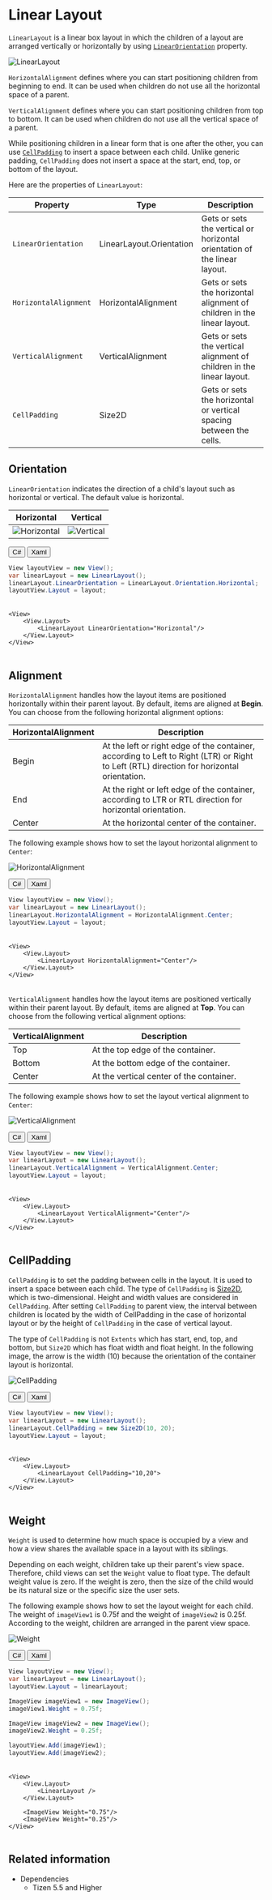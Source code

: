 <style>
    .tabcontent img {
        border: 1px solid #555;
        max-width: 100% !important;
        max-height: 100%;
    }
</style>

# Linear Layout

`LinearLayout` is a linear box layout in which the children of a layout are arranged vertically or horizontally by using [`LinearOrientation`](#orientation) property.

![LinearLayout](./media/linearTotal.png)

`HorizontalAlignment` defines where you can start positioning children from beginning to end. It can be used when children do not use all the horizontal space of a parent.

`VerticalAlignment` defines where you can start positioning children from top to bottom. It can be used when children do not use all the vertical space of a parent.

While positioning children in a linear form that is one after the other, you can use [`CellPadding`](#cellPadding) to insert a space between each child. Unlike generic padding, `CellPadding` does not insert a space at the start, end, top, or bottom of the layout.

Here are the properties of `LinearLayout`:

| Property               | Type            | Description  |
| -----------------------| --------------- | ------------ |
| `LinearOrientation`    | LinearLayout.Orientation | Gets or sets the vertical or horizontal orientation of the linear layout. |
| `HorizontalAlignment`  | HorizontalAlignment      | Gets or sets the horizontal alignment of children in the linear layout. |
| `VerticalAlignment`    | VerticalAlignment        | Gets or sets the vertical alignment of children in the linear layout. |
| `CellPadding`          | Size2D      | Gets or sets the horizontal or vertical spacing between the cells. |


<a name="orientation"></a>
## Orientation

`LinearOrientation` indicates the direction of a child's layout such as horizontal or vertical. The default value is horizontal.

| Horizontal | Vertical |
| -----------------------| --------------- |
| ![Horizontal](./media/horizontalLayout.png) | ![Vertical](./media/verticalLayout.png)  |

<div id="TabSection1">
    <div class="sampletab " id="ProjectCreateTab">
        <button id="LinearLayout-Orientation-CSharp" class="tablinks " onclick="openTabSection(event, 'LinearLayout-Orientation-CSharp', 'TabSection1') ">C#</button>
        <button id="LinearLayout-Orientation-Xaml" class="tablinks " onclick="openTabSection(event, 'LinearLayout-Orientation-Xaml', 'TabSection1') ">Xaml</button>
    </div>
    <div id="LinearLayout-Orientation-CSharp" class="tabcontent">
        <table>
            <tbody>
                <tr>
<span style="display:block">

```csharp
View layoutView = new View();
var linearLayout = new LinearLayout();
linearLayout.LinearOrientation = LinearLayout.Orientation.Horizontal;
layoutView.Layout = layout;
```

</span>
                </tr>
            </tbody>
        </table>
    </div>
    <div id="LinearLayout-Orientation-Xaml" class="tabcontent">
        <table>
            <tbody>
                <tr>
<span style="display:block">

```xaml
<View>
    <View.Layout>
        <LinearLayout LinearOrientation="Horizontal"/>
    </View.Layout>
</View>
```

</span>
                </tr>
            </tbody>
        </table>
    </div>
</div>

<a name="alignment"></a>
## Alignment

`HorizontalAlignment` handles how the layout items are positioned horizontally within their parent layout. By default, items are aligned at **Begin**.
You can choose from the following horizontal alignment options:

| HorizontalAlignment  | Description        |
| ---------- | ------------------ |
| Begin      | At the left or right edge of the container, according to Left to Right (LTR) or Right to Left (RTL) direction for horizontal orientation. |
| End        | At the right or left edge of the container, according to LTR or RTL direction for horizontal orientation. |
| Center     | At the horizontal center of the container. |

The following example shows how to set the layout horizontal alignment to `Center`:

![HorizontalAlignment](./media/horizontalAlignment.png)

<div id="TabSection2">
    <div class="sampletab " id="ProjectCreateTab">
        <button id="LinearLayout-HorizontalAlignment-CSharp" class="tablinks " onclick="openTabSection(event, 'LinearLayout-HorizontalAlignment-CSharp', 'TabSection2') ">C#</button>
        <button id="LinearLayout-HorizontalAlignment-Xaml" class="tablinks " onclick="openTabSection(event, 'LinearLayout-HorizontalAlignment-Xaml', 'TabSection2') ">Xaml</button>
    </div>
    <div id="LinearLayout-HorizontalAlignment-CSharp" class="tabcontent">
        <table>
            <tbody>
                <tr>
<span style="display:block">

```csharp
View layoutView = new View();
var linearLayout = new LinearLayout();
linearLayout.HorizontalAlignment = HorizontalAlignment.Center;
layoutView.Layout = layout;
```

</span>
                </tr>
            </tbody>
        </table>
    </div>
    <div id="LinearLayout-HorizontalAlignment-Xaml" class="tabcontent">
        <table>
            <tbody>
                <tr>
<span style="display:block">

```xaml
<View>
    <View.Layout>
        <LinearLayout HorizontalAlignment="Center"/>
    </View.Layout>
</View>
```

</span>
                </tr>
            </tbody>
        </table>
    </div>
</div>

`VerticalAlignment` handles how the layout items are positioned vertically within their parent layout. By default, items are aligned at **Top**.
You can choose from the following vertical alignment options:

| VerticalAlignment  | Description        |
| ---------- | ------------------ |
| Top        | At the top edge of the container. |
| Bottom     | At the bottom edge of the container. |
| Center     | At the vertical center of the container. |

The following example shows how to set the layout vertical alignment to `Center`:

![VerticalAlignment](./media/verticalAlignment.png)

<div id="TabSection3">
    <div class="sampletab " id="ProjectCreateTab">
        <button id="LinearLayout-VerticalAlignment-CSharp" class="tablinks " onclick="openTabSection(event, 'LinearLayout-VerticalAlignment-CSharp', 'TabSection3') ">C#</button>
        <button id="LinearLayout-VerticalAlignment-Xaml" class="tablinks " onclick="openTabSection(event, 'LinearLayout-VerticalAlignment-Xaml', 'TabSection3') ">Xaml</button>
    </div>
    <div id="LinearLayout-VerticalAlignment-CSharp" class="tabcontent">
        <table>
            <tbody>
                <tr>
<span style="display:block">

```csharp
View layoutView = new View();
var linearLayout = new LinearLayout();
linearLayout.VerticalAlignment = VerticalAlignment.Center;
layoutView.Layout = layout;
```

</span>
                </tr>
            </tbody>
        </table>
    </div>
    <div id="LinearLayout-VerticalAlignment-Xaml" class="tabcontent">
        <table>
            <tbody>
                <tr>
<span style="display:block">

```xaml
<View>
    <View.Layout>
        <LinearLayout VerticalAlignment="Center"/>
    </View.Layout>
</View>
```

</span>
                </tr>
            </tbody>
        </table>
    </div>
</div>

<a name="cellPadding"></a>
## CellPadding

`CellPadding` is to set the padding between cells in the layout. It is used to insert a space between each child.
The type of `CellPadding` is [Size2D](/application/dotnet/api/TizenFX/latest/api/Tizen.NUI.Size2D.html), which is two-dimensional. Height and width values are considered in `CellPadding`.
After setting `CellPadding` to parent view, the interval between children is located by the width of CellPadding in the case of horizontal layout or by the height of `CellPadding` in the case of vertical layout.

The type of `CellPadding` is not `Extents` which has start, end, top, and bottom, but `Size2D` which has float width and float height. In the following image, the arrow is the width (10) because the orientation of the container layout is horizontal.

![CellPadding](./media/cellPadding.png)

<div id="TabSection4">
    <div class="sampletab " id="ProjectCreateTab">
        <button id="LinearLayout-CellPadding-CSharp" class="tablinks " onclick="openTabSection(event, 'LinearLayout-CellPadding-CSharp', 'TabSection4') ">C#</button>
        <button id="LinearLayout-CellPadding-Xaml" class="tablinks " onclick="openTabSection(event, 'LinearLayout-CellPadding-Xaml', 'TabSection4') ">Xaml</button>
    </div>
    <div id="LinearLayout-CellPadding-CSharp" class="tabcontent">
        <table>
            <tbody>
                <tr>
<span style="display:block">

```csharp
View layoutView = new View();
var linearLayout = new LinearLayout();
linearLayout.CellPadding = new Size2D(10, 20);
layoutView.Layout = layout;
```

</span>
                </tr>
            </tbody>
        </table>
    </div>
    <div id="LinearLayout-CellPadding-Xaml" class="tabcontent">
        <table>
            <tbody>
                <tr>
<span style="display:block">

```xaml
<View>
    <View.Layout>
        <LinearLayout CellPadding="10,20">
    </View.Layout>
</View>
```

</span>
                </tr>
            </tbody>
        </table>
    </div>
</div>

<a name="weight"></a>
## Weight

`Weight` is used to determine how much space is occupied by a view and how a view shares the available space in a layout with its siblings.

Depending on each weight, children take up their parent's view space. Therefore, child views can set the `Weight` value to float type. The default weight value is zero. If the weight is zero, then the size of the child would be its natural size or the specific size the user sets.

The following example shows how to set the layout weight for each child. The weight of `imageView1` is 0.75f and the weight of `imageView2` is 0.25f. According to the weight, children are arranged in the parent view space.

![Weight](./media/weight.png)

<div id="TabSection5">
    <div class="sampletab " id="ProjectCreateTab">
        <button id="LinearLayout-Weight-CSharp" class="tablinks " onclick="openTabSection(event, 'LinearLayout-Weight-CSharp', 'TabSection5') ">C#</button>
        <button id="LinearLayout-Weight-Xaml" class="tablinks " onclick="openTabSection(event, 'LinearLayout-Weight-Xaml', 'TabSection5') ">Xaml</button>
    </div>
    <div id="LinearLayout-Weight-CSharp" class="tabcontent">
        <table>
            <tbody>
                <tr>
<span style="display:block">

```csharp
View layoutView = new View();
var linearLayout = new LinearLayout();
layoutView.Layout = linearLayout;

ImageView imageView1 = new ImageView();
imageView1.Weight = 0.75f;

ImageView imageView2 = new ImageView();
imageView2.Weight = 0.25f;

layoutView.Add(imageView1);
layoutView.Add(imageView2);
```

</span>
                </tr>
            </tbody>
        </table>
    </div>
    <div id="LinearLayout-Weight-Xaml" class="tabcontent">
        <table>
            <tbody>
                <tr>
<span style="display:block">

```xaml
<View>
    <View.Layout>
        <LinearLayout />
    </View.Layout>

    <ImageView Weight="0.75"/>
    <ImageView Weight="0.25"/>
</View>
```

</span>
                </tr>
            </tbody>
        </table>
    </div>
</div>

## Related information

- Dependencies
  -  Tizen 5.5 and Higher

<script>
    function openTabSection(evt, profileName, sectionId) {
        var i, tabcontent, tablinks, section;
        let selected = 0;

        section = document.getElementById(sectionId);
        tabcontent = section.getElementsByClassName("tabcontent");

        for (i = 0; i < tabcontent.length; i++) {
            tabcontent[i].style.display = "none";
            if (tabcontent[i].id == profileName) {
                selected = i;
            }
        }

        tablinks = section.getElementsByClassName("tablinks");

        for (i = 0; i < tablinks.length; i++) {
            tablinks[i].className = tablinks[i].className.replace(" active", "");
        }

        tabcontent[selected].style.display = "block";
        evt.currentTarget.className += " active";
    }
    document.getElementById("LinearLayout-Orientation-CSharp").click();
    document.getElementById("LinearLayout-HorizontalAlignment-CSharp").click();
    document.getElementById("LinearLayout-VerticalAlignment-CSharp").click();
    document.getElementById("LinearLayout-CellPadding-CSharp").click();
    document.getElementById("LinearLayout-Weight-CSharp").click();

</script>
